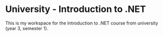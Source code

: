 # University - Introduction to .NET

This is my workspace for the Introduction to .NET course from university (year 3, semester 1).